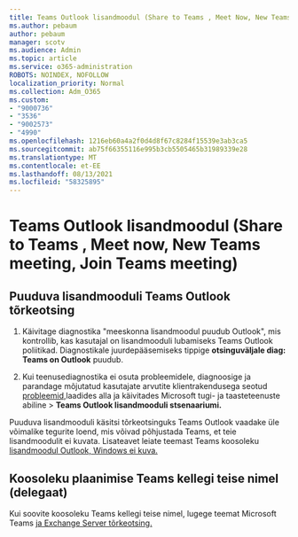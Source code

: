 ```yaml
---
title: Teams Outlook lisandmoodul (Share to Teams , Meet Now, New Teams meeting, Join Teams meeting)
ms.author: pebaum
author: pebaum
manager: scotv
ms.audience: Admin
ms.topic: article
ms.service: o365-administration
ROBOTS: NOINDEX, NOFOLLOW
localization_priority: Normal
ms.collection: Adm_O365
ms.custom:
- "9000736"
- "3536"
- "9002573"
- "4990"
ms.openlocfilehash: 1216eb60a4a2f0d4d8f67c8284f15539e3ab3ca5
ms.sourcegitcommit: ab75f66355116e995b3cb5505465b31989339e28
ms.translationtype: MT
ms.contentlocale: et-EE
ms.lasthandoff: 08/13/2021
ms.locfileid: "58325895"
---
```

# <a name="teams-outlook-add-in-share-to-teams--meet-now-new-teams-meeting-join-teams-meeting"></a>Teams Outlook lisandmoodul (Share to Teams , Meet now, New Teams meeting, Join Teams meeting)

## <a name="to-troubleshoot-a-missing-teams-outlook-add-in"></a>Puuduva lisandmooduli Teams Outlook tõrkeotsing

1. Käivitage diagnostika "meeskonna lisandmoodul puudub Outlook", mis kontrollib, kas kasutajal on lisandmooduli lubamiseks Teams Outlook poliitikad. Diagnostikale juurdepääsemiseks tippige **otsinguväljale diag: Teams on Outlook** puudub.

1. Kui teenusediagnostika ei osuta probleemidele, diagnoosige ja parandage mõjutatud kasutajate arvutite klientrakendusega seotud [probleemid,](https://aka.ms/SaRA-TeamsAddInScenario)laadides alla ja käivitades Microsoft tugi- ja taasteteenuste abiline  >  **Teams Outlook lisandmooduli stsenaariumi.**

Puuduva lisandmooduli käsitsi tõrkeotsinguks Teams Outlook vaadake üle võimalike tegurite loend, mis võivad põhjustada Teams, et teie lisandmoodulit ei kuvata. Lisateavet leiate teemast Teams koosoleku [lisandmoodul Outlook, Windows ei kuva.](https://docs.microsoft.com/microsoftteams/teams-add-in-for-outlook#teams-meeting-add-in-in-outlook-for-windows-does-not-show)

## <a name="to-troubleshoot-scheduling-a-teams-meeting-on-behalf-of-someone-else-delegate"></a>Koosoleku plaanimise Teams kellegi teise nimel (delegaat)

Kui soovite koosoleku Teams kellegi teise nimel, lugege teemat Microsoft Teams [ja Exchange Server tõrkeotsing.](https://docs.microsoft.com/microsoftteams/troubleshoot/known-issues/teams-exchange-interaction-issue)
